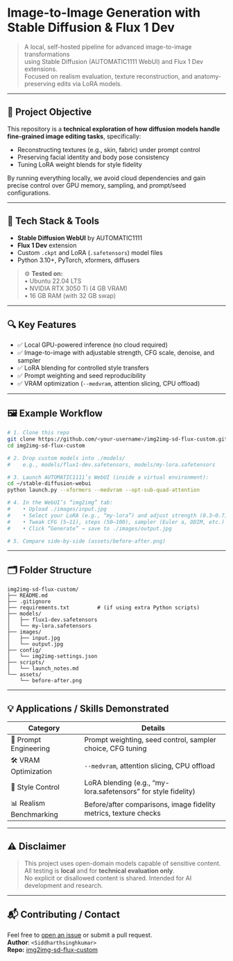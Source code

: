 # Image-to-Image Generation with Stable Diffusion & Flux 1 Dev

> A local, self-hosted pipeline for advanced image-to-image transformations  
> using Stable Diffusion (AUTOMATIC1111 WebUI) and Flux 1 Dev extensions.  
> Focused on realism evaluation, texture reconstruction, and anatomy-preserving edits via LoRA models.

---

## 🧠 Project Objective

This repository is a **technical exploration of how diffusion models handle fine-grained image editing tasks**, specifically:

- Reconstructing textures (e.g., skin, fabric) under prompt control  
- Preserving facial identity and body pose consistency  
- Tuning LoRA weight blends for style fidelity

By running everything locally, we avoid cloud dependencies and gain precise control over GPU memory, sampling, and prompt/seed configurations.

---

## 🧰 Tech Stack & Tools

- **Stable Diffusion WebUI** by AUTOMATIC1111  
- **Flux 1 Dev** extension  
- Custom `.ckpt` and LoRA (`.safetensors`) model files  
- Python 3.10+, PyTorch, xformers, diffusers

> ⚙️ **Tested on:**  
> • Ubuntu 22.04 LTS  
> • NVIDIA RTX 3050 Ti (4 GB VRAM)  
> • 16 GB RAM (with 32 GB swap)  

---

## 🔍 Key Features

- ✅ Local GPU-powered inference (no cloud required)  
- ✅ Image-to-image with adjustable strength, CFG scale, denoise, and sampler  
- ✅ LoRA blending for controlled style transfers  
- ✅ Prompt weighting and seed reproducibility  
- ✅ VRAM optimization (`--medvram`, attention slicing, CPU offload)

---

## 🖼 Example Workflow

```bash
# 1. Clone this repo
git clone https://github.com/<your-username>/img2img-sd-flux-custom.git
cd img2img-sd-flux-custom

# 2. Drop custom models into ./models/
#    e.g., models/flux1-dev.safetensors, models/my-lora.safetensors

# 3. Launch AUTOMATIC1111’s WebUI (inside a virtual environment):
cd ~/stable-diffusion-webui
python launch.py --xformers --medvram --opt-sub-quad-attention

# 4. In the WebUI’s “img2img” tab:
#    • Upload ./images/input.jpg  
#    • Select your LoRA (e.g., “my-lora”) and adjust strength (0.3–0.7)  
#    • Tweak CFG (5–11), steps (50–100), sampler (Euler a, DDIM, etc.)  
#    • Click “Generate” → save to ./images/output.jpg  

# 5. Compare side-by-side (assets/before-after.png)
```

---

## 🗂 Folder Structure

```
img2img-sd-flux-custom/
├── README.md
├── .gitignore
├── requirements.txt         # (if using extra Python scripts)
├── models/
│   ├── flux1-dev.safetensors
│   └── my-lora.safetensors
├── images/
│   ├── input.jpg
│   └── output.jpg
├── config/
│   └── img2img-settings.json
├── scripts/
│   └── launch_notes.md
└── assets/
    └── before-after.png
```

---

## 💡 Applications / Skills Demonstrated

| Category                | Details                                                         |
|-------------------------|-----------------------------------------------------------------|
| 🧠 Prompt Engineering   | Prompt weighting, seed control, sampler choice, CFG tuning       |
| 🛠 VRAM Optimization     | `--medvram`, attention slicing, CPU offload                      |
| 🎨 Style Control         | LoRA blending (e.g., “my-lora.safetensors” for style fidelity)   |
| 📊 Realism Benchmarking  | Before/after comparisons, image fidelity metrics, texture checks |

---

## ⚠️ Disclaimer

> This project uses open-domain models capable of sensitive content.  
> All testing is **local** and for **technical evaluation only**.  
> No explicit or disallowed content is shared. Intended for AI development and research.

---

## 📬 Contributing / Contact

Feel free to [open an issue](https://github.com/<your-username>/img2img-sd-flux-custom/issues) or submit a pull request.  
**Author**: `<Siddharthsinghkumar>`  
**Repo:** [img2img-sd-flux-custom](https://github.com/<your-username>/img2img-sd-flux-custom)
